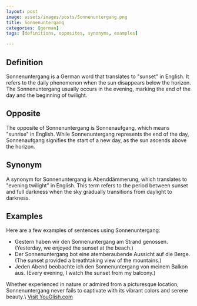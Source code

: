 ```yaml
---
layout: post
image: assets/images/posts/Sonnenuntergang.png
title: Sonnenuntergang
categories: [german]
tags: [definitions, opposites, synonyms, examples]

---
```


## Definition
Sonnenuntergang is a German word that translates to "sunset" in English. It refers to the daily phenomenon when the sun disappears below the horizon. The Sonnenuntergang usually occurs in the evening, marking the end of the day and the beginning of twilight.

## Opposite
The opposite of Sonnenuntergang is Sonnenaufgang, which means "sunrise" in English. While Sonnenuntergang represents the end of the day, Sonnenaufgang signifies the start of a new day, as the sun ascends above the horizon.

## Synonym
A synonym for Sonnenuntergang is Abenddämmerung, which translates to "evening twilight" in English. This term refers to the period between sunset and full darkness when the sky gradually transitions from daylight to darkness.

## Examples
Here are a few examples of sentences using Sonnenuntergang:

- Gestern haben wir den Sonnenuntergang am Strand genossen. (Yesterday, we enjoyed the sunset at the beach.)
- Der Sonnenuntergang bot eine atemberaubende Aussicht auf die Berge. (The sunset provided a breathtaking view of the mountains.)
- Jeden Abend beobachte ich den Sonnenuntergang von meinem Balkon aus. (Every evening, I watch the sunset from my balcony.)

Whether experienced in nature or admired from a picturesque location, Sonnenuntergang never fails to captivate with its vibrant colors and serene beauty.\ <a id="yg-widget-0" class="youglish-widget" data-query="Sonnenuntergang" data-lang="german" data-components="8412" data-auto-start="0" data-bkg-color="theme_light" data-title="How%20to%20pronounce%20Sonnenuntergang%20in%20German"  rel="nofollow" href="https://youglish.com">Visit YouGlish.com</a><script async src="https://youglish.com/public/emb/widget.js" charset="utf-8"></script>